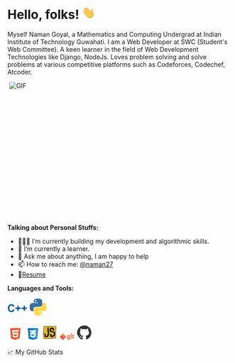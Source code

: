 # Hello, folks! <img src="https://github.com/SAMAYV/SAMAYV/blob/main/Assets/hi.gif" width="30px">
Myself Naman Goyal, a Mathematics and Computing Undergrad at Indian Institute of Technology Guwahati. 
I am a Web Developer at SWC (Student's Web Committee). 
A keen learner in the field of Web Development Technologies like Django, NodeJs. 
Loves problem solving and solve problems at various competitive platforms such as Codeforces, Codechef, Atcoder.

<img align="right" alt="GIF" src="https://github.com/abhisheknaiidu/abhisheknaiidu/blob/master/code.gif?raw=true" width="500" height="320" />

  
**Talking about Personal Stuffs:**

- 👨🏽‍💻 I’m currently building my development and algorithmic skills.
- 🌱 I’m currently a learner. 
- 💬 Ask me about anything, I am happy to help
- 📫 How to reach me: [@naman27](https://www.linkedin.com/in/naman27/)
- 📝[Resume]()


**Languages and Tools:**  
 
<p align="center">
  <div align="left" >
  <img src="https://github.com/SAMAYV/SAMAYV/blob/main/Assets/c++.gif" width="45">   
  <img src="https://github.com/SAMAYV/SAMAYV/blob/main/Assets/python.gif" width="40"> 
  </div>
  <br>
  <div align="left">
  <img src="https://github.com/SAMAYV/SAMAYV/blob/main/Assets/html.gif" width="35">
  <img src="https://github.com/SAMAYV/SAMAYV/blob/main/Assets/css.gif" width="35">
  <img src="https://github.com/SAMAYV/SAMAYV/blob/main/Assets/js.webp" width="35">
  <img src="https://github.com/SAMAYV/SAMAYV/blob/main/Assets/git.gif" width="35">
  <img src="https://github.com/SAMAYV/SAMAYV/blob/main/Assets/github.webp" width="35">
  </div>
</p>


<!-- TODO-IST:START 
🚧 **My Todoist Stats:**
🏆            
🌸            
✅  
⏳  
-->
<!-- TODO-IST:END -->


📈 My GitHub Stats
<!--[![Anurag's GitHub stats](https://github-readme-stats.vercel.app/api?username=anuraghazra)](https://github.com/anuraghazra/github-readme-stats)

<p align="left"> <img src="https://github-readme-stats.vercel.app/api?username=NamanGoyal072000&show_icons=true&theme=gotham" alt="Naman" />


### 📫 Connect with me<img src="https://raw.githubusercontent.com/ShahriarShafin/ShahriarShafin/main/Assets/handshake.gif" height="32px">
 
<a href="https://www.linkedin.com/in/adri23/" target="_blank"><img src="https://cdn2.iconfinder.com/data/icons/social-media-2285/512/1_Linkedin_unofficial_colored_svg-128.png" width="40"></a> <a href="https://www.facebook.com/adriraj.chaudhuri" target="_blank"><img src="https://cdn1.iconfinder.com/data/icons/social-media-2285/512/Colored_Facebook3_svg-128.png" width="40"></a> <a href="mailto:adriraj@iitg.ac.in" target="_blank"><img src="https://image.flaticon.com/icons/svg/281/281769.svg" width="40"></a>
<br>
<br>
